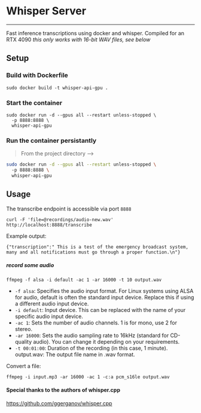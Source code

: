 
# Whisper Server
------------
Fast inference transcriptions using docker and whisper. Compiled for an RTX 4090
*this only works with 16-bit WAV files, see below*

## Setup
### Build with Dockerfile
`sudo docker build -t whisper-api-gpu .`

### Start the container
```
sudo docker run -d --gpus all --restart unless-stopped \             
  -p 8888:8888 \
  whisper-api-gpu
```

### Run the container persistantly
> From the project directory -->
```bash
sudo docker run -d --gpus all --restart unless-stopped \                 
  -p 8888:8888 \
  whisper-api-gpu
```

## Usage
The transcribe endpoint is accessible via port `8888`

`curl -F 'file=@recordings/audio-new.wav' http://localhost:8888/transcribe`

Example output:

`{"transcription":" This is a test of the emergency broadcast system, many and all notifications must go through a proper function.\n"}`

##### record some audio
`ffmpeg -f alsa -i default -ac 1 -ar 16000 -t 10 output.wav`

- `-f alsa`: Specifies the audio input format. For Linux systems using ALSA for audio, default is often the standard input device. Replace this if using a different audio input device.
- `-i default`: Input device. This can be replaced with the name of your specific audio input device.
- `-ac 1`: Sets the number of audio channels. 1 is for mono, use 2 for stereo.
- `-ar 16000`: Sets the audio sampling rate to 16kHz (standard for CD-quality audio). You can change it depending on your requirements.
- `-t 00:01:00`: Duration of the recording (in this case, 1 minute).
output.wav: The output file name in .wav format.


Convert a file:

`ffmpeg -i input.mp3 -ar 16000 -ac 1 -c:a pcm_s16le output.wav`

#### Special thanks to the authors of whisper.cpp

https://github.com/ggerganov/whisper.cpp
